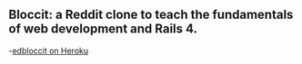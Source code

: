 ## Bloccit: a Reddit clone to teach the fundamentals of web development and Rails 4.
-[edbloccit on Heroku](https://dashboard.heroku.com/apps/edbloccit/resources)

